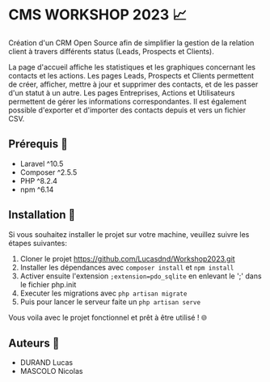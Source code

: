 # CMS WORKSHOP 2023 📈

Création d'un CRM Open Source afin de simplifier la gestion de la relation client à travers différents status (Leads, Prospects et Clients). 

La page d'accueil affiche les statistiques et les graphiques concernant les contacts et les actions. Les pages Leads, Prospects et Clients permettent de créer, afficher, mettre à jour et supprimer des contacts, et de les passer d'un statut à un autre. Les pages Entreprises, Actions et Utilisateurs permettent de gérer les informations correspondantes. Il est également possible d'exporter et d'importer des contacts depuis et vers un fichier CSV.


## Prérequis 📌

- Laravel ^10.5
- Composer ^2.5.5
- PHP ^8.2.4
- npm ^6.14


## Installation 🔧

Si vous souhaitez installer le projet sur votre machine, veuillez suivre les étapes suivantes:

1. Cloner le projet https://github.com/Lucasdnd/Workshop2023.git
2. Installer les dépendances avec `composer install` et `npm install `
3. Activer ensuite l'extension `;extension=pdo_sqlite` en enlevant le ';' dans le fichier php.init
4. Executer les migrations avec `php artisan migrate`
5. Puis pour lancer le serveur faite un `php artisan serve`

 Vous voila avec le projet fonctionnel et prêt à être utilisé ! 🌐

## Auteurs 👥

- DURAND Lucas
- MASCOLO Nicolas

